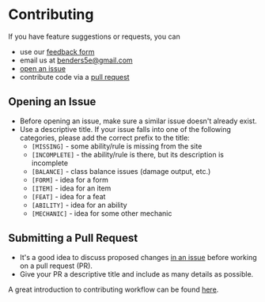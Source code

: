# Contributing

If you have feature suggestions or requests, you can
- use our [feedback form](https://forms.gle/H2VMopAN7gtaRrG5A)
- email us at benders5e@gmail.com
- [open an issue](#opening-an-issue)
- contribute code via a [pull request](#submitting-a-pull-request)

## Opening an Issue

- Before opening an issue, make sure a similar issue doesn't already exist.
- Use a descriptive title. If your issue falls into one of the following categories, please add the correct prefix to the title:
  - `[MISSING]` - some ability/rule is missing from the site
  - `[INCOMPLETE]` - the ability/rule is there, but its description is incomplete
  - `[BALANCE]` - class balance issues (damage output, etc.)
  - `[FORM]` - idea for a form
  - `[ITEM]` - idea for an item
  - `[FEAT]` - idea for a feat
  - `[ABILITY]` - idea for an ability
  - `[MECHANIC]` - idea for some other mechanic

## Submitting a Pull Request

- It's a good idea to discuss proposed changes [in an issue](#opening-an-issue) before working on a pull request (PR). 
- Give your PR a descriptive title and include as many details as possible.

A great introduction to contributing workflow can be found [here](https://github.com/firstcontributions/first-contributions).
